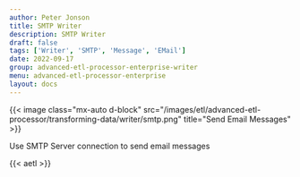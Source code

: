 ```yaml
---
author: Peter Jonson
title: SMTP Writer
description: SMTP Writer
draft: false
tags: ['Writer', 'SMTP', 'Message', 'EMail']
date: 2022-09-17
group: advanced-etl-processor-enterprise-writer
menu: advanced-etl-processor-enterprise
layout: docs
---
```


{{< image class="mx-auto d-block"  src="/images/etl/advanced-etl-processor/transforming-data/writer/smtp.png" title="Send Email Messages" >}}

Use SMTP Server connection to send email messages

{{< aetl >}}
